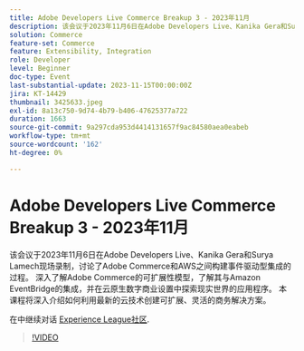 ```yaml
---
title: Adobe Developers Live Commerce Breakup 3 - 2023年11月
description: 该会议于2023年11月6日在Adobe Developers Live、Kanika Gera和Surya Lamech现场录制，讨论了Adobe Commerce和AWS之间构建事件驱动型集成的过程。 深入了解Adobe Commerce的可扩展性模型，了解其与Amazon EventBridge的集成，并在云原生数字商业设置中探索现实世界的应用程序。 本课程将深入介绍如何利用最新的云技术创建可扩展、灵活的商务解决方案。
solution: Commerce
feature-set: Commerce
feature: Extensibility, Integration
role: Developer
level: Beginner
doc-type: Event
last-substantial-update: 2023-11-15T00:00:00Z
jira: KT-14429
thumbnail: 3425633.jpeg
exl-id: 8a13c750-9d74-4b79-b406-47625377a722
duration: 1663
source-git-commit: 9a297cda953d4414131657f9ac84580aea0eabeb
workflow-type: tm+mt
source-wordcount: '162'
ht-degree: 0%

---
```


# Adobe Developers Live Commerce Breakup 3 - 2023年11月

该会议于2023年11月6日在Adobe Developers Live、Kanika Gera和Surya Lamech现场录制，讨论了Adobe Commerce和AWS之间构建事件驱动型集成的过程。 深入了解Adobe Commerce的可扩展性模型，了解其与Amazon EventBridge的集成，并在云原生数字商业设置中探索现实世界的应用程序。 本课程将深入介绍如何利用最新的云技术创建可扩展、灵活的商务解决方案。

在中继续对话 [Experience League社区](https://adobe.ly/3ts1NW5).

>[!VIDEO](https://video.tv.adobe.com/v/3425633/?learn=on)
